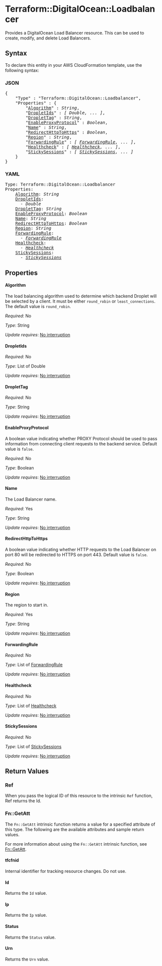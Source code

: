 # Terraform::DigitalOcean::Loadbalancer

Provides a DigitalOcean Load Balancer resource. This can be used to create,
modify, and delete Load Balancers.

## Syntax

To declare this entity in your AWS CloudFormation template, use the following syntax:

### JSON

<pre>
{
    "Type" : "Terraform::DigitalOcean::Loadbalancer",
    "Properties" : {
        "<a href="#algorithm" title="Algorithm">Algorithm</a>" : <i>String</i>,
        "<a href="#dropletids" title="DropletIds">DropletIds</a>" : <i>[ Double, ... ]</i>,
        "<a href="#droplettag" title="DropletTag">DropletTag</a>" : <i>String</i>,
        "<a href="#enableproxyprotocol" title="EnableProxyProtocol">EnableProxyProtocol</a>" : <i>Boolean</i>,
        "<a href="#name" title="Name">Name</a>" : <i>String</i>,
        "<a href="#redirecthttptohttps" title="RedirectHttpToHttps">RedirectHttpToHttps</a>" : <i>Boolean</i>,
        "<a href="#region" title="Region">Region</a>" : <i>String</i>,
        "<a href="#forwardingrule" title="ForwardingRule">ForwardingRule</a>" : <i>[ <a href="forwardingrule.md">ForwardingRule</a>, ... ]</i>,
        "<a href="#healthcheck" title="Healthcheck">Healthcheck</a>" : <i>[ <a href="healthcheck.md">Healthcheck</a>, ... ]</i>,
        "<a href="#stickysessions" title="StickySessions">StickySessions</a>" : <i>[ <a href="stickysessions.md">StickySessions</a>, ... ]</i>
    }
}
</pre>

### YAML

<pre>
Type: Terraform::DigitalOcean::Loadbalancer
Properties:
    <a href="#algorithm" title="Algorithm">Algorithm</a>: <i>String</i>
    <a href="#dropletids" title="DropletIds">DropletIds</a>: <i>
      - Double</i>
    <a href="#droplettag" title="DropletTag">DropletTag</a>: <i>String</i>
    <a href="#enableproxyprotocol" title="EnableProxyProtocol">EnableProxyProtocol</a>: <i>Boolean</i>
    <a href="#name" title="Name">Name</a>: <i>String</i>
    <a href="#redirecthttptohttps" title="RedirectHttpToHttps">RedirectHttpToHttps</a>: <i>Boolean</i>
    <a href="#region" title="Region">Region</a>: <i>String</i>
    <a href="#forwardingrule" title="ForwardingRule">ForwardingRule</a>: <i>
      - <a href="forwardingrule.md">ForwardingRule</a></i>
    <a href="#healthcheck" title="Healthcheck">Healthcheck</a>: <i>
      - <a href="healthcheck.md">Healthcheck</a></i>
    <a href="#stickysessions" title="StickySessions">StickySessions</a>: <i>
      - <a href="stickysessions.md">StickySessions</a></i>
</pre>

## Properties

#### Algorithm

The load balancing algorithm used to determine
which backend Droplet will be selected by a client. It must be either `round_robin`
or `least_connections`. The default value is `round_robin`.

_Required_: No

_Type_: String

_Update requires_: [No interruption](https://docs.aws.amazon.com/AWSCloudFormation/latest/UserGuide/using-cfn-updating-stacks-update-behaviors.html#update-no-interrupt)

#### DropletIds

_Required_: No

_Type_: List of Double

_Update requires_: [No interruption](https://docs.aws.amazon.com/AWSCloudFormation/latest/UserGuide/using-cfn-updating-stacks-update-behaviors.html#update-no-interrupt)

#### DropletTag

_Required_: No

_Type_: String

_Update requires_: [No interruption](https://docs.aws.amazon.com/AWSCloudFormation/latest/UserGuide/using-cfn-updating-stacks-update-behaviors.html#update-no-interrupt)

#### EnableProxyProtocol

A boolean value indicating whether PROXY
Protocol should be used to pass information from connecting client requests to
the backend service. Default value is `false`.

_Required_: No

_Type_: Boolean

_Update requires_: [No interruption](https://docs.aws.amazon.com/AWSCloudFormation/latest/UserGuide/using-cfn-updating-stacks-update-behaviors.html#update-no-interrupt)

#### Name

The Load Balancer name.

_Required_: Yes

_Type_: String

_Update requires_: [No interruption](https://docs.aws.amazon.com/AWSCloudFormation/latest/UserGuide/using-cfn-updating-stacks-update-behaviors.html#update-no-interrupt)

#### RedirectHttpToHttps

A boolean value indicating whether
HTTP requests to the Load Balancer on port 80 will be redirected to HTTPS on port 443.
Default value is `false`.

_Required_: No

_Type_: Boolean

_Update requires_: [No interruption](https://docs.aws.amazon.com/AWSCloudFormation/latest/UserGuide/using-cfn-updating-stacks-update-behaviors.html#update-no-interrupt)

#### Region

The region to start in.

_Required_: Yes

_Type_: String

_Update requires_: [No interruption](https://docs.aws.amazon.com/AWSCloudFormation/latest/UserGuide/using-cfn-updating-stacks-update-behaviors.html#update-no-interrupt)

#### ForwardingRule

_Required_: No

_Type_: List of <a href="forwardingrule.md">ForwardingRule</a>

_Update requires_: [No interruption](https://docs.aws.amazon.com/AWSCloudFormation/latest/UserGuide/using-cfn-updating-stacks-update-behaviors.html#update-no-interrupt)

#### Healthcheck

_Required_: No

_Type_: List of <a href="healthcheck.md">Healthcheck</a>

_Update requires_: [No interruption](https://docs.aws.amazon.com/AWSCloudFormation/latest/UserGuide/using-cfn-updating-stacks-update-behaviors.html#update-no-interrupt)

#### StickySessions

_Required_: No

_Type_: List of <a href="stickysessions.md">StickySessions</a>

_Update requires_: [No interruption](https://docs.aws.amazon.com/AWSCloudFormation/latest/UserGuide/using-cfn-updating-stacks-update-behaviors.html#update-no-interrupt)

## Return Values

### Ref

When you pass the logical ID of this resource to the intrinsic `Ref` function, Ref returns the Id.

### Fn::GetAtt

The `Fn::GetAtt` intrinsic function returns a value for a specified attribute of this type. The following are the available attributes and sample return values.

For more information about using the `Fn::GetAtt` intrinsic function, see [Fn::GetAtt](https://docs.aws.amazon.com/AWSCloudFormation/latest/UserGuide/intrinsic-function-reference-getatt.html).

#### tfcfnid

Internal identifier for tracking resource changes. Do not use.

#### Id

Returns the <code>Id</code> value.

#### Ip

Returns the <code>Ip</code> value.

#### Status

Returns the <code>Status</code> value.

#### Urn

Returns the <code>Urn</code> value.


